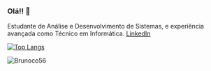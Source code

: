 ### Olá!! 👋

Estudante de Análise e Desenvolvimento de Sistemas, e experiência avançada como Técnico em Informática.
[LinkedIn](https://linkedin.com/in/bruno-enéas-costa139a9293)

[![Top Langs](https://github-readme-stats.vercel.app/api/top-langs/?username=brunoco56&layout=compact)](https://github.com/anuraghazra/github-readme-stats)

![Brunoco56](https://github-readme-stats.vercel.app/api?username=brunoco56&theme=chartreuse-dark&show_icons=true)


<!--
Here are some ideas to get you started:

- 🔭 I’m currently working on ...
- 🌱 I’m currently learning ...
- 👯 I’m looking to collaborate on ...
- 🤔 I’m looking for help with ...
- 💬 Ask me about ...
- 📫 How to reach me: ...
- 😄 Pronouns: ...
- ⚡ Fun fact: ...
-->
